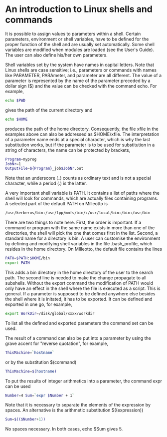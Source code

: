 # An introduction to Linux shells and commands

It is possible to assign values to parameters within a shell. Certain parameters, environment  or shell variables, have to be defined for the proper function of the shell and are usually set automatically. Some shell variables are modified when modules are loaded (see the User's Guide). The user can also define his/her own parameters.

Shell variables set by the system have names in capital letters. Note that Linux shells are case sensitive; i.e., parameters or commands with names like PARAMETER, PARAmeter, and parameter are all different. The value of a parameter is represented by the name of the parameter preceded by a dollar sign ($) and the value can be checked with the command echo. For example,

```bash
echo $PWD
```

gives the path of the current directory and

```bash
echo $HOME 
```

produces the path of the home directory. Consequently, the file xfile in the examples above can also be addressed as $HOME/xfile. The interpretation of a parameter name ends at a special character, which is why the last substitution works, but if the parameter is to be used for substitution in a string of characters, the name can be protected by brackets,

```bash
Program=myprog
JobNr=1
OutputFile=${Program}_job$JobNr.out
```

Note that an underscore (_) counts as ordinary text and is not a special character, while a period (.) is the latter.

A very important shell variable is PATH. It contains a list of paths where the shell will look for commands, which are actually files containing programs. A selected part of the default PATH on Milleotto is

```bash
/usr/kerberos/bin:/usr/lpp/mmfs/bin/:/usr/local/bin:/bin:/usr/bin 
```

There are two things to note here. First, the order is important. If a command or program with the same name exists in more than one of the directories, the shell will pick the one that comes first in the list. Second, a standard name for a directory is bin. A user can customise the environment by defining and modifying shell variables in the file .bash_profile, which resides in the home directory. On MIlleotto, the default file contains the lines

```bash
PATH=$PATH:$HOME/bin 
export PATH
```

This adds a bin directory in the home directory of the user to the search path. The second line is needed to make the change propagate to all subshells. Without the export command the modification of PATH would only have an effect in the shell where the file is executed as a script. This is general. If a parameter is supposed to be defined anywhere else besides the shell where it is initated, it has to be exported. It can be defined and exported in one go, for example,

```bash
export WorkDir=/disk/global/xxxx/workdir
```

To list all the defined and exported parameters the command set can be used.

The result of a command can also be put into a parameter by using the grave accent for "reverse quotation", for example,

```bash
ThisMachine=`hostname`
```

or by the substitution $(command)

```bash
ThisMachine=$(hostname) 
```

To put the results of integer arithmetics into a parameter, the command  expr can be used

```bash
Number=4 Sum=`expr $Number + 1` 
```

Note that it is necessary to separate the elements of the expression by spaces. An alternative is the arithmetic substitution $((expression))

```bash
Sum=$(($Number+1))
```

No spaces necessary. In both cases, echo $Sum gives 5.